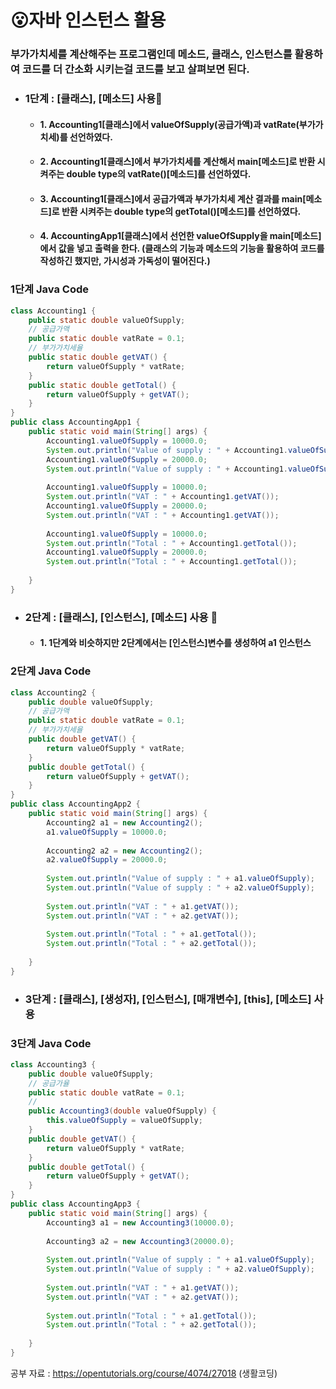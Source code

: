 # 😮자바 인스턴스 활용

### 부가가치세를 계산해주는 프로그램인데 메소드, 클래스, 인스턴스를 활용하여 코드를 더 간소화 시키는걸 코드를 보고 살펴보면 된다.
* ### 1단계 : [클래스], [메소드] 사용🍎
   * #### 1. Accounting1[클래스]에서 valueOfSupply(공급가액)과  vatRate(부가가치세)를 선언하였다.
   * #### 2. Accounting1[클래스]에서 부가가치세를 계산해서 main[메소드]로 반환 시켜주는 double type의 vatRate()[메소드]를 선언하였다.
   * #### 3. Accounting1[클래스]에서 공급가액과 부가가치세 계산 결과를 main[메소드]로 반환 시켜주는 double type의 getTotal()[메소드]를 선언하였다.
   * #### 4. AccountingApp1[클래스]에서 선언한 valueOfSupply을 main[메소드]에서 값을 넣고 출력을 한다. (클래스의 기능과 메소드의 기능을 활용하여 코드를 작성하긴 했지만, 가시성과 가독성이 떨어진다.)
   	
### 1단계 Java Code
```java
class Accounting1 {
	public static double valueOfSupply;
	// 공급가액
	public static double vatRate = 0.1;
	// 부가가치세율
	public static double getVAT() {
		return valueOfSupply * vatRate;
	}
	public static double getTotal() {
		return valueOfSupply + getVAT();
	}
}
public class AccountingApp1 {
	public static void main(String[] args) {
		Accounting1.valueOfSupply = 10000.0;
		System.out.println("Value of supply : " + Accounting1.valueOfSupply);
		Accounting1.valueOfSupply = 20000.0;
		System.out.println("Value of supply : " + Accounting1.valueOfSupply);
		
		Accounting1.valueOfSupply = 10000.0;
		System.out.println("VAT : " + Accounting1.getVAT());
		Accounting1.valueOfSupply = 20000.0;
		System.out.println("VAT : " + Accounting1.getVAT());
		
		Accounting1.valueOfSupply = 10000.0;
		System.out.println("Total : " + Accounting1.getTotal());
		Accounting1.valueOfSupply = 20000.0;
		System.out.println("Total : " + Accounting1.getTotal());
		
	}
}
```
* ### 2단계 : [클래스], [인스턴스], [메소드] 사용 🍓
   * #### 1. 1단계와 비슷하지만 2단계에서는 [인스턴스]변수를 생성하여 a1 인스턴스 
### 2단계 Java Code
```java
class Accounting2 {
	public double valueOfSupply;
	// 공급가액
	public static double vatRate = 0.1;
	// 부가가치세율
	public double getVAT() {
		return valueOfSupply * vatRate;
	}
	public double getTotal() {
		return valueOfSupply + getVAT();
	}
}
public class AccountingApp2 {
	public static void main(String[] args) {
		Accounting2 a1 = new Accounting2();
		a1.valueOfSupply = 10000.0;
		
		Accounting2 a2 = new Accounting2();
		a2.valueOfSupply = 20000.0;
		
		System.out.println("Value of supply : " + a1.valueOfSupply);
		System.out.println("Value of supply : " + a2.valueOfSupply);
		
		System.out.println("VAT : " + a1.getVAT());
		System.out.println("VAT : " + a2.getVAT());
		
		System.out.println("Total : " + a1.getTotal());
		System.out.println("Total : " + a2.getTotal());
		
	}
}
```
* ### 3단계 : [클래스], [생성자], [인스턴스], [매개변수], [this], [메소드] 사용

### 3단계 Java Code
```java
class Accounting3 {
	public double valueOfSupply;
	// 공급가율
	public static double vatRate = 0.1;
	//
	public Accounting3(double valueOfSupply) {
		this.valueOfSupply = valueOfSupply;
	}
	public double getVAT() {
		return valueOfSupply * vatRate;
	}
	public double getTotal() {
		return valueOfSupply + getVAT();
	}
}
public class AccountingApp3 {
	public static void main(String[] args) {
		Accounting3 a1 = new Accounting3(10000.0);
		
		Accounting3 a2 = new Accounting3(20000.0);
		
		System.out.println("Value of supply : " + a1.valueOfSupply);
		System.out.println("Value of supply : " + a2.valueOfSupply);
		
		System.out.println("VAT : " + a1.getVAT());
		System.out.println("VAT : " + a2.getVAT());
		
		System.out.println("Total : " + a1.getTotal());
		System.out.println("Total : " + a2.getTotal());
		
	}
}
```

공부 자료 : https://opentutorials.org/course/4074/27018 (생활코딩)
